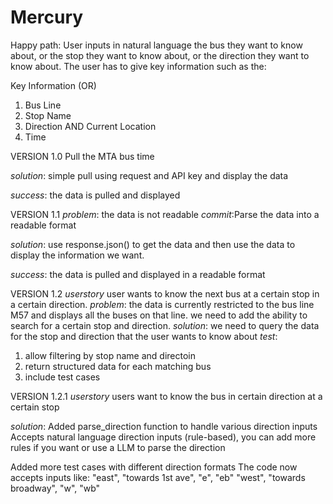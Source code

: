 # Mercury

Happy path:
User inputs in natural language the bus they want to know about, or the stop they want to know about, or the direction they want to know about. The user has to give key information such as the:

Key Information (OR)
1. Bus Line
2. Stop Name
3. Direction AND Current Location
4. Time


VERSION 1.0
Pull the MTA bus time

*solution*:
simple pull using request and API key and display the data

*success*: 
the data is pulled and displayed

VERSION 1.1
*problem*: the data is not readable
*commit*:Parse the data into a readable format

*solution*:
use response.json() to get the data and then use the data to display the information we want.

*success*: 
the data is pulled and displayed in a readable format

VERSION 1.2
*userstory*
user wants to know the next bus at a certain stop in a certain direction.
*problem*:
the data is currently restricted to the bus line M57 and displays all the buses on that line. we need to add the ability to search for a certain stop and direction.
*solution*:
we need to query the data for the stop and direction that the user wants to know about
*test*:
1. allow filtering by stop name and directoin
2. return structured data for each matching bus
3. include test cases

VERSION 1.2.1
*userstory*
users want to know the bus in certain direction at a certain stop

*solution*:
Added parse_direction function to handle various direction inputs
Accepts natural language direction inputs (rule-based), you can add more rules if you want or use a LLM to parse the direction

Added more test cases with different direction formats
The code now accepts inputs like:
"east", "towards 1st ave", "e", "eb"
"west", "towards broadway", "w", "wb"


